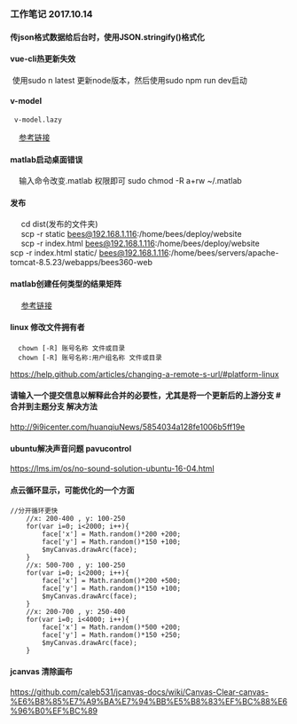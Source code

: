 ### 工作笔记  2017.10.14
   
#### 传json格式数据给后台时，使用JSON.stringify()格式化  
#### vue-cli热更新失效  
  使用sudo n latest 更新node版本，然后使用sudo npm run dev启动
#### v-model
     v-model.lazy
     [参考链接](https://cn.vuejs.org/v2/guide/forms.html#修饰符 "Vue修饰符")
#### matlab启动桌面错误
     输入命令改变.matlab 权限即可 sudo chmod -R a+rw ~/.matlab  
#### 发布
      cd dist(发布的文件夹)  
      scp -r static bees@192.168.1.116:/home/bees/deploy/website  
      scp -r index.html bees@192.168.1.116:/home/bees/deploy/website   
      scp -r index.html static/ bees@192.168.1.116:/home/bees/servers/apache-tomcat-8.5.23/webapps/bees360-web  
#### matlab创建任何类型的结果矩阵
      [参考链接](https://cn.mathworks.com/help/matlab/apiref/mxcreatenumericarray.html "创建矩阵")
#### linux 修改文件拥有者
      chown [-R] 账号名称 文件或目录  
      chown [-R] 账号名称:用户组名称 文件或目录  
https://help.github.com/articles/changing-a-remote-s-url/#platform-linux  
#### 请输入一个提交信息以解释此合并的必要性，尤其是将一个更新后的上游分支 # 合并到主题分支 解决方法
   http://9i9icenter.com/huanqiuNews/5854034a128fe1006b5ff19e
#### ubuntu解决声音问题 pavucontrol
   https://lms.im/os/no-sound-solution-ubuntu-16-04.html  
#### 点云循环显示，可能优化的一个方面  

```
//分开循环更快  
	//x: 200-400 , y: 100-250
	for(var i=0; i<2000; i++){
		face['x'] = Math.random()*200 +200;
		face['y'] = Math.random()*150 +100;
		$myCanvas.drawArc(face);
	}
	//x: 500-700 , y: 100-250
	for(var i=0; i<2000; i++){
		face['x'] = Math.random()*200 +500;
		face['y'] = Math.random()*150 +100;
		$myCanvas.drawArc(face);
	}
	//x: 200-700 , y: 250-400
	for(var i=0; i<4000; i++){
		face['x'] = Math.random()*500 +200;
		face['y'] = Math.random()*150 +250;
		$myCanvas.drawArc(face);
	}
```
#### jcanvas 清除画布
https://github.com/caleb531/jcanvas-docs/wiki/Canvas-Clear-canvas-%E6%B8%85%E7%A9%BA%E7%94%BB%E5%B8%83%EF%BC%88%E6%96%B0%EF%BC%89


